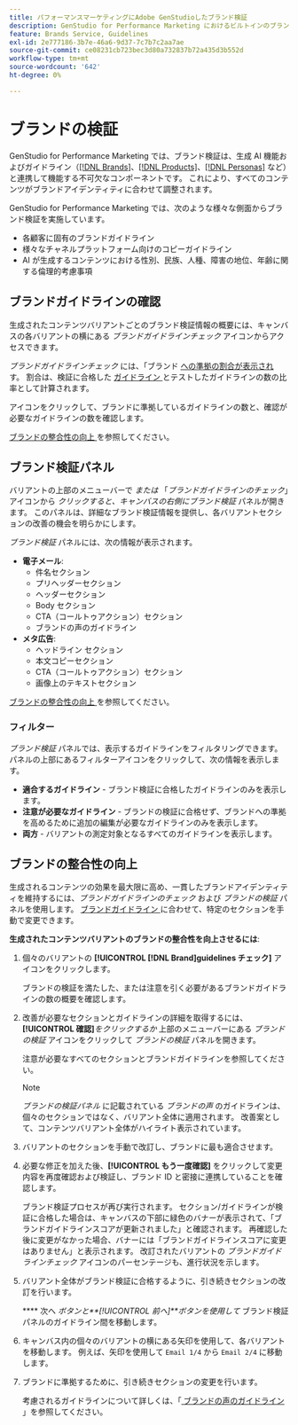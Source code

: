```yaml
---
title: パフォーマンスマーケティングにAdobe GenStudioしたブランド検証
description: GenStudio for Performance Marketing におけるビルトインのブランド検証システムの仕組みについて説明します。
feature: Brands Service, Guidelines
exl-id: 2e777186-3b7e-46a6-9d37-7c7b7c2aa7ae
source-git-commit: ce08231cb723bec3d80a732837b72a435d3b552d
workflow-type: tm+mt
source-wordcount: '642'
ht-degree: 0%

---
```


# ブランドの検証

GenStudio for Performance Marketing では、ブランド検証は、生成 AI 機能およびガイドライン（[[!DNL Brands]](/help/user-guide/guidelines/brands.md)、[[!DNL Products]](/help/user-guide/guidelines/products.md)、[[!DNL Personas]](/help/user-guide/guidelines/personas.md) など）と連携して機能する不可欠なコンポーネントです。 これにより、すべてのコンテンツがブランドアイデンティティに合わせて調整されます。

GenStudio for Performance Marketing では、次のような様々な側面からブランド検証を実施しています。

* 各顧客に固有のブランドガイドライン
* 様々なチャネルプラットフォーム向けのコピーガイドライン
* AI が生成するコンテンツにおける性別、民族、人種、障害の地位、年齢に関する倫理的考慮事項

## ブランドガイドラインの確認

生成されたコンテンツバリアントごとのブランド検証情報の概要には、キャンバスの各バリアントの横にある _ブランドガイドラインチェック_ アイコンからアクセスできます。

_ブランドガイドラインチェック_ には、「ブランド [ への準拠の割合が表示され ](brands.md) す。 割合は、検証に合格した [ ガイドライン ](overview.md) とテストしたガイドラインの数の比率として計算されます。

アイコンをクリックして、ブランドに準拠しているガイドラインの数と、確認が必要なガイドラインの数を確認します。

[ ブランドの整合性の向上 ](#improve-brand-alignment) を参照してください。

## ブランド検証パネル

バリアントの上部のメニューバーで _または_ 「_ブランドガイドラインのチェック_」アイコンから _クリックすると、キャンバスの右側にブランド検証_ パネルが開きます。 このパネルは、詳細なブランド検証情報を提供し、各バリアントセクションの改善の機会を明らかにします。

_ブランド検証_ パネルには、次の情報が表示されます。

* **電子メール**:
   * 件名セクション
   * プリヘッダーセクション
   * ヘッダーセクション
   * Body セクション
   * CTA（コールトゥアクション）セクション
   * ブランドの声のガイドライン
* **メタ広告**:
   * ヘッドライン セクション
   * 本文コピーセクション
   * CTA（コールトゥアクション）セクション
   * 画像上のテキストセクション

[ ブランドの整合性の向上 ](#improve-brand-alignment) を参照してください。

### フィルター

_ブランド検証_ パネルでは、表示するガイドラインをフィルタリングできます。 パネルの上部にあるフィルターアイコンをクリックして、次の情報を表示します。

* **適合するガイドライン** - ブランド検証に合格したガイドラインのみを表示します。
* **注意が必要なガイドライン** - ブランドの検証に合格せず、ブランドへの準拠を高めるために追加の編集が必要なガイドラインのみを表示します。
* **両方** - バリアントの測定対象となるすべてのガイドラインを表示します。

## ブランドの整合性の向上

生成されるコンテンツの効果を最大限に高め、一貫したブランドアイデンティティを維持するには、_ブランドガイドラインのチェック_ および _ブランドの検証_ パネルを使用します。 [ ブランドガイドライン ](brands.md) に合わせて、特定のセクションを手動で変更できます。

**生成されたコンテンツバリアントのブランドの整合性を向上させるには**:

1. 個々のバリアントの **[!UICONTROL [!DNL Brand]guidelines チェック]** アイコンをクリックします。

   ブランドの検証を満たした、または注意を引く必要があるブランドガイドラインの数の概要を確認します。

1. 改善が必要なセクションとガイドラインの詳細を取得するには、**[!UICONTROL 確認]**_をクリックするか_ 上部のメニューバーにある _ブランドの検証_ アイコンをクリックして _ブランドの検証_ パネルを開きます。

   注意が必要なすべてのセクションとブランドガイドラインを参照してください。<!-- The section highlighted in the panel corresponds to the section highlighted in the generated variant in the Canvas. -->

   >[!NOTE]
   >
   > _ブランドの検証パネル_ に記載されている _ブランドの声_ のガイドラインは、個々のセクションではなく、バリアント全体に適用されます。 改善案として、コンテンツバリアント全体がハイライト表示されています。

1. バリアントのセクションを手動で改訂し、ブランドに最も適合させます。

1. 必要な修正を加えた後、**[!UICONTROL もう一度確認]** をクリックして変更内容を再度確認および検証し、ブランド ID と密接に連携していることを確認します。

   ブランド検証プロセスが再び実行されます。 セクション/ガイドラインが検証に合格した場合は、キャンバスの下部に緑色のバナーが表示されて、「ブランドガイドラインスコアが更新されました」と確認されます。 再確認した後に変更がなかった場合、バナーには「ブランドガイドラインスコアに変更はありません」と表示されます。 改訂されたバリアントの _ブランドガイドラインチェック_ アイコンのパーセンテージも、進行状況を示します。

1. バリアント全体がブランド検証に合格するように、引き続きセクションの改訂を行います。

   **** 次へ _ボタンと&#x200B;**[!UICONTROL 前へ]**ボタンを使用して_ ブランド検証パネルのガイドライン間を移動します。

1. キャンバス内の個々のバリアントの横にある矢印を使用して、各バリアントを移動します。 例えば、矢印を使用して `Email 1/4` から `Email 2/4` に移動します。
1. ブランドに準拠するために、引き続きセクションの変更を行います。

   考慮されるガイドラインについて詳しくは、「[ ブランドの声のガイドライン ](/help/user-guide/guidelines/brands.md#brand-voice-guidelines)」を参照してください。
